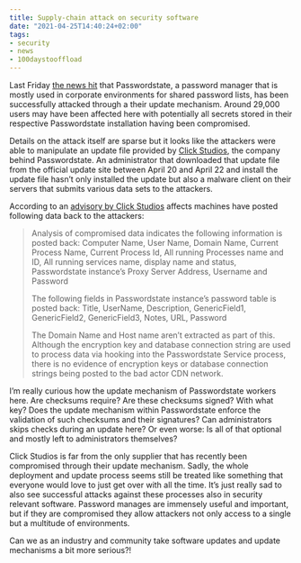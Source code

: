 ```yaml
---
title: Supply-chain attack on security software
date: "2021-04-25T14:40:24+02:00"
tags:
- security
- news
- 100daystooffload
---
```


Last Friday [the news hit](https://arstechnica.com/gadgets/2021/04/hackers-backdoor-corporate-password-manager-and-steal-customer-data/) that Passwordstate, a password manager that is mostly used in corporate environments for shared password lists, has been successfully attacked through a their update mechanism. Around 29,000 users may have been affected here with potentially all secrets stored in their respective Passwordstate installation having been compromised. 

Details on the attack itself are sparse but it looks like the attackers were able to manipulate an update file provided by [Click Studios](https://www.clickstudios.com.au/), the company behind Passwordstate. An administrator that downloaded that update file from the official update site between April 20 and April 22 and install the update file hasn’t only installed the update but also a malware client on their servers that submits various data sets to the attackers. 

According to an [advisory by Click Studios](https://www.clickstudios.com.au/advisories/Incident_Management_Advisory-01-20210424.pdf) affects machines have posted following data back to the attackers:

> Analysis of compromised data indicates the following information is posted back:
> Computer Name, User Name, Domain Name, Current Process Name, Current Process Id, All running Processes name and ID, All running services name, display name and status, Passwordstate instance’s Proxy Server Address, Username and Password
> 
> The following fields in Passwordstate instance’s password table is posted back:
> Title, UserName, Description, GenericField1, GenericField2, GenericField3, Notes, URL, Password
> 
> The Domain Name and Host name aren’t extracted as part of this. Although the encryption key and database connection string are used to process data via hooking into the Passwordstate Service process, there is no evidence of encryption keys or database connection strings being posted to the bad actor CDN network.

I’m really curious how the update mechanism of Passwordstate workers here. Are checksums require? Are these checksums signed? With what key? Does the update mechanism within Passwordstate enforce the validation of such checksums and their signatures? Can administrators skips checks during an update here? Or even worse: Is all of that optional and mostly left to administrators themselves?

Click Studios is far from the only supplier that has recently been compromised through their update mechanism. Sadly, the whole deployment and update process seems still be treated like something that everyone would love to just get over with all the time. It’s just really sad to also see successful attacks against these processes also in security relevant software. Password manages are immensely useful and important, but if they are compromised they allow attackers not only access to a single but a multitude of environments.

Can we as an industry and community take software updates and update mechanisms a bit more serious?!
